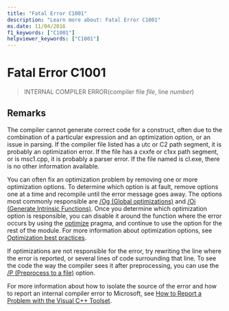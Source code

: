 ```yaml
---
title: "Fatal Error C1001"
description: "Learn more about: Fatal Error C1001"
ms.date: 11/04/2016
f1_keywords: ["C1001"]
helpviewer_keywords: ["C1001"]
---
```

# Fatal Error C1001

> INTERNAL COMPILER ERROR(compiler file *file*, line *number*)

## Remarks

The compiler cannot generate correct code for a construct, often due to the combination of a particular expression and an optimization option, or an issue in parsing. If the compiler file listed has a utc or C2 path segment, it is probably an optimization error. If the file has a cxxfe or c1xx path segment, or is msc1.cpp, it is probably a parser error. If the file named is cl.exe, there is no other information available.

You can often fix an optimization problem by removing one or more optimization options. To determine which option is at fault, remove options one at a time and recompile until the error message goes away. The options most commonly responsible are [/Og (Global optimizations)](../../build/reference/og-global-optimizations.md) and [/Oi (Generate Intrinsic Functions)](../../build/reference/oi-generate-intrinsic-functions.md). Once you determine which optimization option is responsible, you can disable it around the function where the error occurs by using the [optimize](../../preprocessor/optimize.md) pragma, and continue to use the option for the rest of the module. For more information about optimization options, see [Optimization best practices](../../build/optimization-best-practices.md).

If optimizations are not responsible for the error, try rewriting the line where the error is reported, or several lines of code surrounding that line. To see the code the way the compiler sees it after preprocessing, you can use the [/P (Preprocess to a file)](../../build/reference/p-preprocess-to-a-file.md) option.

For more information about how to isolate the source of the error and how to report an internal compiler error to Microsoft, see [How to Report a Problem with the Visual C++ Toolset](../../overview/how-to-report-a-problem-with-the-visual-cpp-toolset.md).
